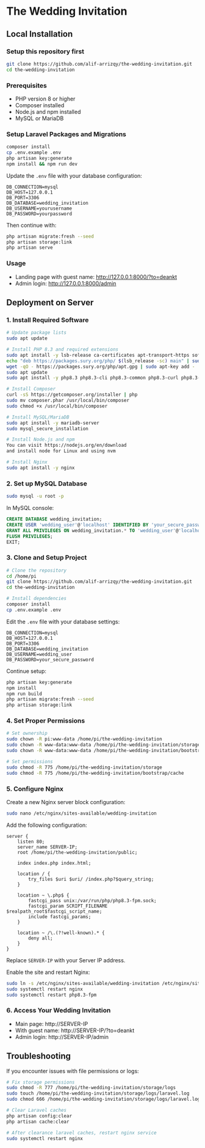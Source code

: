 # The Wedding Invitation

## Local Installation

### Setup this repository first

```bash
git clone https://github.com/alif-arrizqy/the-wedding-invitation.git
cd the-wedding-invitation
```

### Prerequisites

- PHP version 8 or higher
- Composer installed
- Node.js and npm installed
- MySQL or MariaDB

### Setup Laravel Packages and Migrations

```bash
composer install
cp .env.example .env
php artisan key:generate
npm install && npm run dev
```

Update the `.env` file with your database configuration:
```
DB_CONNECTION=mysql
DB_HOST=127.0.0.1
DB_PORT=3306
DB_DATABASE=wedding_invitation
DB_USERNAME=yourusername
DB_PASSWORD=yourpassword
```

Then continue with:
```bash
php artisan migrate:fresh --seed
php artisan storage:link
php artisan serve
```

### Usage

- Landing page with guest name: http://127.0.0.1:8000/?to=deankt
- Admin login: http://127.0.0.1:8000/admin

## Deployment on Server

### 1. Install Required Software

```bash
# Update package lists
sudo apt update

# Install PHP 8.3 and required extensions
sudo apt install -y lsb-release ca-certificates apt-transport-https software-properties-common gnupg2
echo "deb https://packages.sury.org/php/ $(lsb_release -sc) main" | sudo tee /etc/apt/sources.list.d/sury-php.list
wget -qO - https://packages.sury.org/php/apt.gpg | sudo apt-key add -
sudo apt update
sudo apt install -y php8.3 php8.3-cli php8.3-common php8.3-curl php8.3-mbstring php8.3-xml php8.3-zip php8.3-mysql php8.3-gd php8.3-bcmath php8.3-fpm php8.3-tokenizer php8.3-fileinfo php8.3-intl

# Install Composer
curl -sS https://getcomposer.org/installer | php
sudo mv composer.phar /usr/local/bin/composer
sudo chmod +x /usr/local/bin/composer

# Install MySQL/MariaDB
sudo apt install -y mariadb-server
sudo mysql_secure_installation

# Install Node.js and npm
You can visit https://nodejs.org/en/download
and install node for Linux and using nvm

# Install Nginx
sudo apt install -y nginx
```

### 2. Set up MySQL Database

```bash
sudo mysql -u root -p
```

In MySQL console:
```sql
CREATE DATABASE wedding_invitation;
CREATE USER 'wedding_user'@'localhost' IDENTIFIED BY 'your_secure_password';
GRANT ALL PRIVILEGES ON wedding_invitation.* TO 'wedding_user'@'localhost';
FLUSH PRIVILEGES;
EXIT;
```

### 3. Clone and Setup Project

```bash
# Clone the repository
cd /home/pi
git clone https://github.com/alif-arrizqy/the-wedding-invitation.git
cd the-wedding-invitation

# Install dependencies
composer install
cp .env.example .env
```

Edit the `.env` file with your database settings:
```
DB_CONNECTION=mysql
DB_HOST=127.0.0.1
DB_PORT=3306
DB_DATABASE=wedding_invitation
DB_USERNAME=wedding_user
DB_PASSWORD=your_secure_password
```

Continue setup:
```bash
php artisan key:generate
npm install
npm run build
php artisan migrate:fresh --seed
php artisan storage:link
```

### 4. Set Proper Permissions

```bash
# Set ownership
sudo chown -R pi:www-data /home/pi/the-wedding-invitation
sudo chown -R www-data:www-data /home/pi/the-wedding-invitation/storage
sudo chown -R www-data:www-data /home/pi/the-wedding-invitation/bootstrap/cache

# Set permissions
sudo chmod -R 775 /home/pi/the-wedding-invitation/storage
sudo chmod -R 775 /home/pi/the-wedding-invitation/bootstrap/cache
```

### 5. Configure Nginx

Create a new Nginx server block configuration:
```bash
sudo nano /etc/nginx/sites-available/wedding-invitation
```

Add the following configuration:
```
server {
    listen 80;
    server_name SERVER-IP;
    root /home/pi/the-wedding-invitation/public;

    index index.php index.html;

    location / {
        try_files $uri $uri/ /index.php?$query_string;
    }

    location ~ \.php$ {
        fastcgi_pass unix:/var/run/php/php8.3-fpm.sock;
        fastcgi_param SCRIPT_FILENAME $realpath_root$fastcgi_script_name;
        include fastcgi_params;
    }

    location ~ /\.(?!well-known).* {
        deny all;
    }
}
```

Replace `SERVER-IP` with your Server IP address.

Enable the site and restart Nginx:
```bash
sudo ln -s /etc/nginx/sites-available/wedding-invitation /etc/nginx/sites-enabled/
sudo systemctl restart nginx
sudo systemctl restart php8.3-fpm
```

### 6. Access Your Wedding Invitation

- Main page: http://SERVER-IP
- With guest name: http://SERVER-IP/?to=deankt
- Admin login: http://SERVER-IP/admin

## Troubleshooting

If you encounter issues with file permissions or logs:

```bash
# Fix storage permissions
sudo chmod -R 777 /home/pi/the-wedding-invitation/storage/logs
sudo touch /home/pi/the-wedding-invitation/storage/logs/laravel.log
sudo chmod 666 /home/pi/the-wedding-invitation/storage/logs/laravel.log

# Clear Laravel caches
php artisan config:clear
php artisan cache:clear

# After clearance laravel caches, restart nginx service
sudo systemctl restart nginx
```
